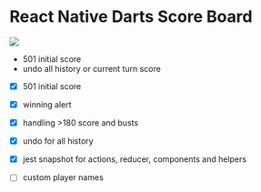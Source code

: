 # React Native Darts Score Board

![](http://www.giphy.com/gifs/l0IyiA7ti8iKI7yda)

* 501 initial score
* undo all history or current turn score

- [x] 501 initial score
- [x] winning alert
- [x] handling >180 score and busts
- [x] undo for all history
- [x] jest snapshot for actions, reducer, components and helpers
- [ ] custom player names


